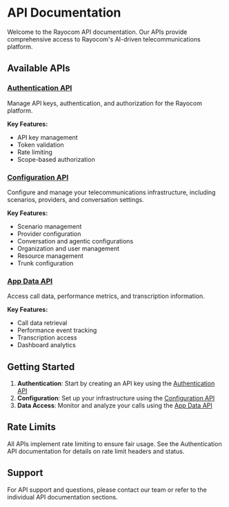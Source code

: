 # API Documentation

Welcome to the Rayocom API documentation. Our APIs provide comprehensive access to Rayocom's AI-driven telecommunications platform.

## Available APIs

### [Authentication API](/docs/api/Rayocom-auth)
Manage API keys, authentication, and authorization for the Rayocom platform.

**Key Features:**
- API key management
- Token validation
- Rate limiting
- Scope-based authorization

### [Configuration API](/docs/api/Rayocom-configuration)
Configure and manage your telecommunications infrastructure, including scenarios, providers, and conversation settings.

**Key Features:**
- Scenario management
- Provider configuration
- Conversation and agentic configurations
- Organization and user management
- Resource management
- Trunk configuration

### [App Data API](/docs/api/Rayocom-app-data)
Access call data, performance metrics, and transcription information.

**Key Features:**
- Call data retrieval
- Performance event tracking
- Transcription access
- Dashboard analytics

## Getting Started

1. **Authentication**: Start by creating an API key using the [Authentication API](/docs/api/Rayocom-auth)
2. **Configuration**: Set up your infrastructure using the [Configuration API](/docs/api/Rayocom-configuration)
3. **Data Access**: Monitor and analyze your calls using the [App Data API](/docs/api/Rayocom-app-data)

## Rate Limits

All APIs implement rate limiting to ensure fair usage. See the Authentication API documentation for details on rate limit headers and status.

## Support

For API support and questions, please contact our team or refer to the individual API documentation sections. 